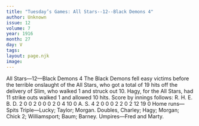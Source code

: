 ```yaml
---
title: "Tuesday’s Games: All Stars--12--Black Demons 4"
author: Unknown
issue: 12
volume: 7
year: 1916
month: 27
day: V
tags:
layout: page.njk
image:
---
```

All Stars—12—Black Demons 4       The Black Demons fell easy victims before the terrible onslaught of the All Stars, who got a total of 19 hits off the delivery of Slim, who walked 1 and struck out 10.       Hagy, for the All Stars, had 11 strike outs walked 1 and allowed 10 hits.       Score by innings follows:       R. H. E. B. D. 2 0 0 2 0 0 0 2 0 4 10 0 A. S. 4 2 0 0 0 2 2 0 2 12 19 0       Home runs—Spits       Triple—Lucky; Taylor; Morgan.       Doubles, Charley; Hagy; Morgan; Chick 2; Williamsport; Baum; Barney.       Umpires—Fred and Marty.    




